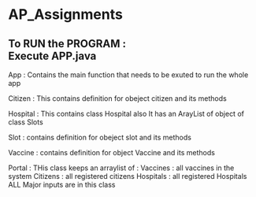 # AP_Assignments
To RUN the PROGRAM :    
Execute APP.java        
--------------------------------------------------
App : Contains the main function that needs to be exuted to run the whole app

Citizen : This contains definition for obeject citizen and its methods

Hospital : This contains class Hospital also It has an ArayList of object of class Slots

Slot : contains definition for obeject slot and its methods

Vaccine : contains definition for object Vaccine and its methods

Portal : THis class keeps an arraylist of :
        Vaccines : all vaccines in the system
        Citizens : all registered citizens
        Hospitals : all registered Hospitals
        ALL Major inputs are in this class